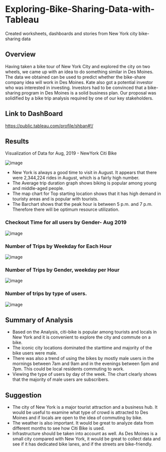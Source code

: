 # Exploring-Bike-Sharing-Data-with-Tableau
Created worksheets, dashboards and stories from New York city bike-sharing data

## Overview
Having taken a bike tour of New York City and explored the city on two wheels, we came up with an idea to do something similar in Des Moines. The data we obtained can be used to predict whether the bike-share company idea will work in Des Moines.  Kate also got a potential investor who was interested in investing. Investors had to be convinced that a bike-sharing program in Des Moines is a solid business plan. Our proposal was solidified by a bike trip analysis required by one of our key stakeholders.

## Link to DashBoard
https://public.tableau.com/profile/shban#!/

## Results

Visualization of Data for Aug, 2019 - NewYork Citi Bike

![image](https://user-images.githubusercontent.com/78935551/120944636-854a4b00-c703-11eb-9d88-4cf12e371a1d.png)

- New York is always a good time to visit in August. It appears that there were 2,344,224 rides in August, which is a fairly high number.
- The Average trip duration graph shows biking is popular among young and middle-aged people.
- The map chart for Top starting location shows that it has high demand in touristy areas and is popular with tourists.
- The Barchart shows that the peak hour is between 5 p.m. and 7 p.m. Therefore there will be optimum resource utilization.

### Checkout Time for all users by Gender- Aug 2019

![image](https://user-images.githubusercontent.com/78935551/120945280-72854580-c706-11eb-917c-5bae33bdb7c7.png)

### Number of Trips by Weekday for Each Hour

![image](https://user-images.githubusercontent.com/78935551/120945313-8cbf2380-c706-11eb-8b08-4fac47d3c585.png)

### Number of Trips by Gender, weekday per Hour

![image](https://user-images.githubusercontent.com/78935551/120945433-f0e1e780-c706-11eb-85e4-502eadccd68d.png)

### Number of trips by type of users. 

![image](https://user-images.githubusercontent.com/78935551/120945467-1969e180-c707-11eb-858a-5eb5303da82d.png)


## Summary of Analysis
- Based on the Analysis, citi-bike is popular among tourists and locals in New York and it is convenient to explore the city and commute on a bike.
- The iconic city locations dominated the starttime and majority of the bike users were male.
- There was also a trend of using the bikes by mostly male users in the mornings between 7am and 9am and in the evenings between 5pm and 7pm. This could be local residents commuting to work.
- Viewing the type of users by day of the week. The chart clearly shows that the majority of male users are subscribers.

## Suggestion
- The city of New York is a major tourist attraction and a business hub. It would be useful to examine what type of crowd is attracted to Des Moines and if locals are open to the idea of commuting by bike.
- The weather is also important. It would be great to analyze data from different months to see how Citi Bike is used.
- Infrastructure should be taken into account as well. As Des Moines is a small city compared with New York, it would be great to collect data and see if it has dedicated bike lanes, and if the streets are bike-friendly.
